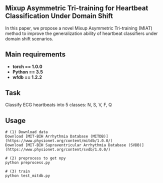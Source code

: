 ## Mixup Asymmetric Tri-training for Heartbeat Classification Under Domain Shift <br>
In this paper, we propose a novel Mixup Asymmetric Tri-training (MIAT) method to improve the generalization ability of heartbeat classifiers
under domain shift scenarios.

## Main requirements

  * **torch == 1.0.0**
  * **Python == 3.5**
  * **wfdb == 1.2.2**

## Task

Classify ECG heartbeats into 5 classes: N, S, V, F, Q


## Usage
```
# (1) Download data
Download [MIT-BIH Arrhythmia Database (MITDB)] (https://www.physionet.org/content/mitdb/1.0.0/)
Download [MIT-BIH Supraventricular Arrhythmia Database (SVDB)] (https://www.physionet.org/content/svdb/1.0.0/)

# (2) preprocess to get npy
python preprocess.py

# (3) train
python test_mitdb.py

```


